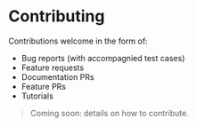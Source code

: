 # Contributing #

Contributions welcome in the form of:
 - Bug reports (with accompagnied test cases)
 - Feature requests
 - Documentation PRs
 - Feature PRs
 - Tutorials

> Coming soon: details on how to contribute.
